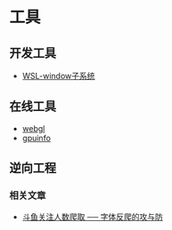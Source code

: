 # 工具

## 开发工具

- [WSL-window子系统](../dev-note/wsl.md)

## 在线工具

- [webgl](https://webglreport.com/)
- [gpuinfo](http://gpuinfo.org/)

## 逆向工程

### 相关文章

- [斗鱼关注人数爬取 ── 字体反爬的攻与防](https://cjting.me/2020/07/01/douyu-crawler-and-font-anti-crawling/)
